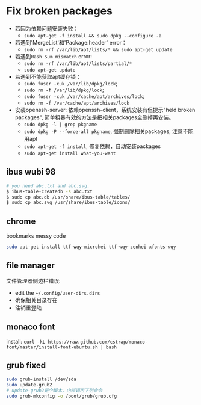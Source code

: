 # Fix broken packages

* 若因为依赖问题安装失败：
  * `sudo apt-get -f install && sudo dpkg --configure -a`
* 若遇到'MergeList'和'Package:header' error：
  * `sudo rm -rf /var/lib/apt/lists/* && sudo apt-get update`
* 若遇到`Hash Sum mismatch` error:
  * `sudo rm -rf /var/lib/apt/lists/partial/*`
  * `sudo apt-get update`
* 若遇到不能获取apt缓存锁：
  * `sudo fuser -cuk /var/lib/dpkg/lock`;
  * `sudo rm -f /var/lib/dpkg/lock`;
  * `sudo fuser -cuk /var/cache/apt/archives/lock`;
  * `sudo rm -f /var/cache/apt/archives/lock`
* 安装openssh-server: 依赖openssh-client，系统安装有但提示"held broken packages", 简单粗暴有效的方法是把相关packages全删掉再安装。
  * `sudo dpkg -l | grep pkgname`
  * `sudo dpkg -P --force-all pkgname`, 强制删除相关packages, 注意不能用apt
  * `sudo apt-get -f install`, 修复依赖，自动安装packages
  * `sudo apt-get install what-you-want`

## ibus wubi 98

~~~ sh
# you need abc.txt and abc.svg.
$ ibus-table-createdb -s abc.txt
$ sudo cp abc.db /usr/share/ibus-table/tables/
$ sudo cp abc.svg /usr/share/ibus-table/icons/
~~~

## chrome

bookmarks messy code

~~~ sh
sudo apt-get install ttf-wqy-microhei ttf-wqy-zenhei xfonts-wqy
~~~

## file manager

文件管理器侧边栏错误:

* edit the `~/.config/user-dirs.dirs`
* 确保相关目录存在
* 注销重登陆

## monaco font

install: `curl -kL https://raw.github.com/cstrap/monaco-font/master/install-font-ubuntu.sh | bash`

## grub fixed

```sh
sudo grub-install /dev/sda
sudo update-grub2
# update-grub2是个脚本，内部调用下列命令
sudo grub-mkconfig -o /boot/grub/grub.cfg
```
